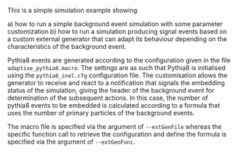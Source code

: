 <!-- doxy
\page refrunSimExamplesAdaptive_Pythia8 Example Adaptive_Pythia8
/doxy -->

This is a simple simulation example showing

a) how to run a simple background event simulation with some parameter customization
b) how to run a simulation producing signal events based on a custom external generator that can adapt its behaviour depending on the characteristics of the background event.

Pythia8 events are generated according to the configuration given in the file `adaptive_pythia8.macro`.
The settings are as such that Pythia8 is initialised using the `pythia8_inel.cfg` configuration file.
The customisation allows the generator to receive and react to a notification that signals the embedding status of the simulation, giving the header of the background event for determination of the subsequent actions. In this case, the number of pythia8 events to be embedded is calculated according to a formula that uses the number of primary particles of the background events.

The macro file is specified via the argument of `--extGenFile` whereas the specific function call to retrieve the configuration and define the formula is specified via the argument of `--extGenFunc`.
